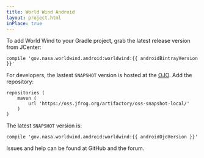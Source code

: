 ```yaml
---
title: World Wind Android
layout: project.html
inPlace: true
---
```


To add World Wind to your Gradle project, grab the latest release version from JCenter:

```
compile 'gov.nasa.worldwind.android:worldwind:{{ androidBintrayVersion }}'
```

For developers, the lastest ```SNAPSHOT``` version is hosted at the [OJO](https://oss.jfrog.org/). Add the repository:
```
repositories (
    maven (
        url 'https://oss.jfrog.org/artifactory/oss-snapshot-local/'
    )
)
```

The latest ```SNAPSHOT``` version is:
```
compile 'gov.nasa.worldwind.android:worldwind:{{ androidOjoVersion }}'
```

Issues and help can be found at GitHub and the forum.
